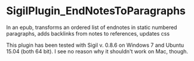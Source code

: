 # SigilPlugin_EndNotesToParagraphs
In an epub, transforms an ordered list of endnotes in static numbered paragraphs, adds backlinks from notes to references, updates css

This plugin has been tested with Sigil v. 0.8.6 on Windows 7 and Ubuntu 15.04 (both 64 bit). I see no reason why it shouldn't work on Mac, though.
